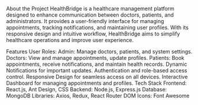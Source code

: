 About the Project
HealthBridge is a healthcare management platform designed to enhance communication between doctors, patients, and administrators. It provides a user-friendly interface for managing appointments, tracking notifications, and maintaining user profiles. With its responsive design and intuitive workflow, HealthBridge aims to simplify healthcare operations and improve user experience.

Features
User Roles:
Admin: Manage doctors, patients, and system settings.
Doctors: View and manage appointments, update profiles.
Patients: Book appointments, receive notifications, and maintain health records.
Dynamic Notifications for important updates.
Authentication and role-based access control.
Responsive Design for seamless access on all devices.
Interactive Dashboard for managing appointments and profiles.
Tech Stack
Frontend: React.js, Ant Design, CSS
Backend: Node.js, Express.js
Database: MongoDB
Libraries: Axios, Redux, React Router DOM
Icons: Font Awesome
